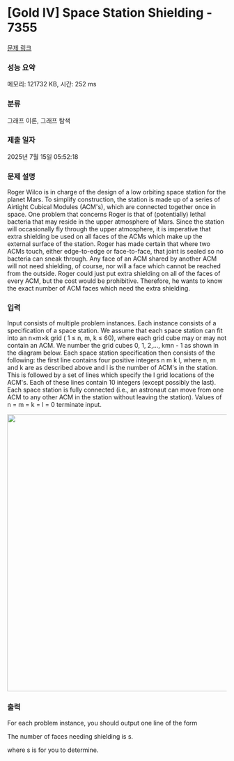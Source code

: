 # [Gold IV] Space Station Shielding - 7355 

[문제 링크](https://www.acmicpc.net/problem/7355) 

### 성능 요약

메모리: 121732 KB, 시간: 252 ms

### 분류

그래프 이론, 그래프 탐색

### 제출 일자

2025년 7월 15일 05:52:18

### 문제 설명

<p>Roger Wilco is in charge of the design of a low orbiting space station for the planet Mars. To simplify construction, the station is made up of a series of Airtight Cubical Modules (ACM's), which are connected together once in space. One problem that concerns Roger is that of (potentially) lethal bacteria that may reside in the upper atmosphere of Mars. Since the station will occasionally fly through the upper atmosphere, it is imperative that extra shielding be used on all faces of the ACMs which make up the external surface of the station. Roger has made certain that where two ACMs touch, either edge-to-edge or face-to-face, that joint is sealed so no bacteria can sneak through. Any face of an ACM shared by another ACM will not need shielding, of course, nor will a face which cannot be reached from the outside. Roger could just put extra shielding on all of the faces of every ACM, but the cost would be prohibitive. Therefore, he wants to know the exact number of ACM faces which need the extra shielding.</p>

### 입력 

 <p>Input consists of multiple problem instances. Each instance consists of a specification of a space station. We assume that each space station can fit into an n×m×k grid ( 1 ≤ n, m, k ≤ 60), where each grid cube may or may not contain an ACM. We number the grid cubes 0, 1, 2,..., kmn - 1 as shown in the diagram below. Each space station specification then consists of the following: the first line contains four positive integers n m k l, where n, m and k are as described above and l is the number of ACM's in the station. This is followed by a set of lines which specify the l grid locations of the ACM's. Each of these lines contain 10 integers (except possibly the last). Each space station is fully connected (i.e., an astronaut can move from one ACM to any other ACM in the station without leaving the station). Values of n = m = k = l = 0 terminate input.</p>

<p><img alt="" src="https://onlinejudgeimages.s3.amazonaws.com/problem/7355/p2358.gif" style="height:636px; width:624px"></p>

### 출력 

 <p>For each problem instance, you should output one line of the form</p>

<p>The number of faces needing shielding is s.</p>

<p>where s is for you to determine.</p>

